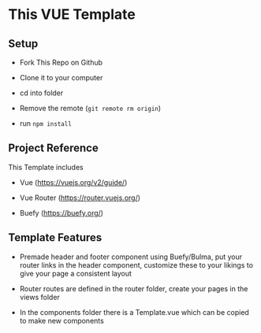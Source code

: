 # This VUE Template

## Setup

- Fork This Repo on Github

- Clone it to your computer

- cd into folder

- Remove the remote (```git remote rm origin```)

- run ```npm install```

## Project Reference

This Template includes

- Vue (https://vuejs.org/v2/guide/)

- Vue Router (https://router.vuejs.org/)

- Buefy (https://buefy.org/)

## Template Features

- Premade header and footer component using Buefy/Bulma, put your router links in the header component, customize these to your likings to give your page a consistent layout

- Router routes are defined in the router folder, create your pages in the views folder

- In the components folder there is a Template.vue which can be copied to make new components